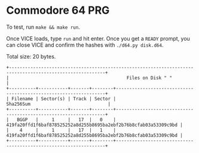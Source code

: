 # Commodore 64 PRG

To test, run `make && make run`.

Once VICE loads, type `run` and hit enter. Once you get a `READY` prompt, you can close VICE and confirm the hashes with `./d64.py disk.d64`.

Total size: 20 bytes.

```
+----------------------------------------------------------------------------------------------------------+
|                                            Files on Disk " "                                             |
+----------+-----------+-------+--------+------------------------------------------------------------------+
| Filename | Sector(s) | Track | Sector |                            Sha256Sum                             |
+----------+-----------+-------+--------+------------------------------------------------------------------+
|   BGGP   |     1     |   17  |   0    | 419fa20ffd1f6baf878525252a8d255b8695ba2ebf2b76b8cfab03a53309c9bd |
|    4     |     1     |   17  |   1    | 419fa20ffd1f6baf878525252a8d255b8695ba2ebf2b76b8cfab03a53309c9bd |
+----------+-----------+-------+--------+------------------------------------------------------------------+
```

